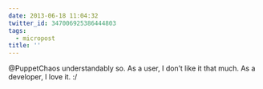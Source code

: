 ```yaml
---
date: 2013-06-18 11:04:32
twitter_id: 347006925386444803
tags:
  - micropost
title: ''
---
```


@PuppetChaos understandably so. As a user, I don’t like it that much. As a developer, I love it. :/
